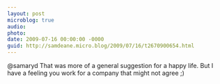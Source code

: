 ```yaml
---
layout: post
microblog: true
audio: 
photo: 
date: 2009-07-16 00:00:00 -0000
guid: http://samdeane.micro.blog/2009/07/16/t2670900654.html
---
```

@samaryd That was more of a general suggestion for a happy life. But I have a feeling you work for a company that might not agree ;)
